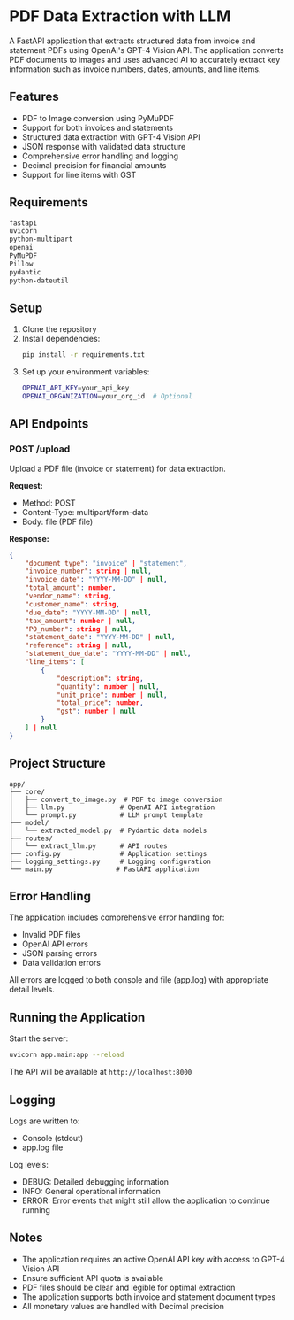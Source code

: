 # PDF Data Extraction with LLM

A FastAPI application that extracts structured data from invoice and statement PDFs using OpenAI's GPT-4 Vision API. The application converts PDF documents to images and uses advanced AI to accurately extract key information such as invoice numbers, dates, amounts, and line items.

## Features

- PDF to Image conversion using PyMuPDF
- Support for both invoices and statements
- Structured data extraction with GPT-4 Vision API
- JSON response with validated data structure
- Comprehensive error handling and logging
- Decimal precision for financial amounts
- Support for line items with GST

## Requirements

```txt
fastapi
uvicorn
python-multipart
openai
PyMuPDF
Pillow
pydantic
python-dateutil
```

## Setup

1. Clone the repository
2. Install dependencies:
   ```bash
   pip install -r requirements.txt
   ```
3. Set up your environment variables:
   ```bash
   OPENAI_API_KEY=your_api_key
   OPENAI_ORGANIZATION=your_org_id  # Optional
   ```

## API Endpoints

### POST /upload
Upload a PDF file (invoice or statement) for data extraction.

**Request:**
- Method: POST
- Content-Type: multipart/form-data
- Body: file (PDF file)

**Response:**
```json
{
    "document_type": "invoice" | "statement",
    "invoice_number": string | null,
    "invoice_date": "YYYY-MM-DD" | null,
    "total_amount": number,
    "vendor_name": string,
    "customer_name": string,
    "due_date": "YYYY-MM-DD" | null,
    "tax_amount": number | null,
    "PO_number": string | null,
    "statement_date": "YYYY-MM-DD" | null,
    "reference": string | null,
    "statement_due_date": "YYYY-MM-DD" | null,
    "line_items": [
        {
            "description": string,
            "quantity": number | null,
            "unit_price": number | null,
            "total_price": number,
            "gst": number | null
        }
    ] | null
}
```

## Project Structure

```
app/
├── core/
│   ├── convert_to_image.py  # PDF to image conversion
│   ├── llm.py              # OpenAI API integration
│   └── prompt.py           # LLM prompt template
├── model/
│   └── extracted_model.py  # Pydantic data models
├── routes/
│   └── extract_llm.py      # API routes
├── config.py               # Application settings
├── logging_settings.py     # Logging configuration
└── main.py                # FastAPI application
```

## Error Handling

The application includes comprehensive error handling for:
- Invalid PDF files
- OpenAI API errors
- JSON parsing errors
- Data validation errors

All errors are logged to both console and file (app.log) with appropriate detail levels.

## Running the Application

Start the server:
```bash
uvicorn app.main:app --reload
```

The API will be available at `http://localhost:8000`

## Logging

Logs are written to:
- Console (stdout)
- app.log file

Log levels:
- DEBUG: Detailed debugging information
- INFO: General operational information
- ERROR: Error events that might still allow the application to continue running

## Notes

- The application requires an active OpenAI API key with access to GPT-4 Vision API
- Ensure sufficient API quota is available
- PDF files should be clear and legible for optimal extraction
- The application supports both invoice and statement document types
- All monetary values are handled with Decimal precision
